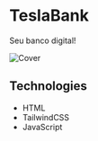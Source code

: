 # TeslaBank

Seu banco digital!

![Cover](https://user-images.githubusercontent.com/91329679/234931712-7bbddbab-41de-421d-b41d-9e097c630881.png)


## Technologies

- HTML
- TailwindCSS
- JavaScript
